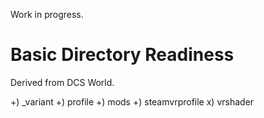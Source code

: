 Work in progress.

# Basic Directory Readiness

Derived from DCS World.

+) _variant
+) profile
+) mods
+) steamvrprofile
x) vrshader



